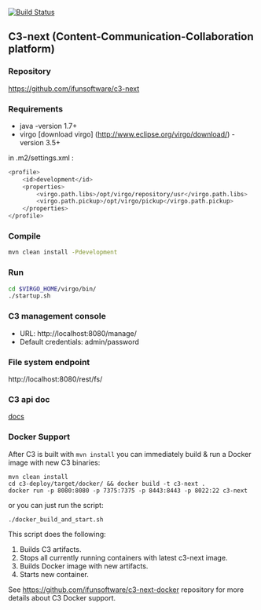 [![Build Status](https://api.travis-ci.org/ifunsoftware/c3-next.png)](https://travis-ci.org/ifunsoftware/c3-next)

C3-next (Content-Communication-Collaboration platform)
----------------------------------------------------------

### Repository

https://github.com/ifunsoftware/c3-next

### Requirements

* java -version  1.7+
* virgo [download virgo] (http://www.eclipse.org/virgo/download/)  -version 3.5+

in .m2/settings.xml :

```bash
<profile>
    <id>development</id>
    <properties>
        <virgo.path.libs>/opt/virgo/repository/usr</virgo.path.libs>
        <virgo.path.pickup>/opt/virgo/pickup</virgo.path.pickup>
    </properties>
</profile>
```

### Compile

```bash
mvn clean install -Pdevelopment
```

### Run

```bash
cd $VIRGO_HOME/virgo/bin/
./startup.sh
```

### C3 management console
* URL: http://localhost:8080/manage/
* Default credentials: admin/password


### File system endpoint

http://localhost:8080/rest/fs/

### C3 api doc

[docs](http://localhost:8080/rest/static/api.html)

### Docker Support

After C3 is built with `mvn install` you can immediately build & run a Docker image with new C3 binaries:

```
mvn clean install
cd c3-deploy/target/docker/ && docker build -t c3-next .
docker run -p 8080:8080 -p 7375:7375 -p 8443:8443 -p 8022:22 c3-next
```

or you can just run the script:

```
./docker_build_and_start.sh
```

This script does the following:

1. Builds C3 artifacts.
2. Stops all currently running containers with latest c3-next image.
3. Builds Docker image with new artifacts.
4. Starts new container.

See https://github.com/ifunsoftware/c3-next-docker repository for more details about C3 Docker support.
